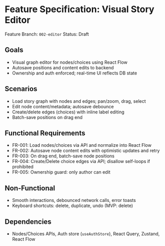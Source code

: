 # Feature Specification: Visual Story Editor

Feature Branch: `002-editor`
Status: Draft

## Goals
- Visual graph editor for nodes/choices using React Flow
- Autosave positions and content edits to backend
- Ownership and auth enforced; real-time UI reflects DB state

## Scenarios
- Load story graph with nodes and edges; pan/zoom, drag, select
- Edit node content/metadata; autosave debounce
- Create/delete edges (choices) with inline label editing
- Batch-save positions on drag end

## Functional Requirements
- FR-001: Load nodes/choices via API and normalize into React Flow
- FR-002: Autosave node content edits with optimistic updates and retry
- FR-003: On drag end, batch-save node positions
- FR-004: Create/Delete choice edges via API; disallow self-loops if prohibited
- FR-005: Ownership guard: only author can edit

## Non-Functional
- Smooth interactions, debounced network calls, error toasts
- Keyboard shortcuts: delete, duplicate, undo (MVP: delete)

## Dependencies
- Nodes/Choices APIs, Auth store (`useAuthStore`), React Query, Zustand, React Flow
